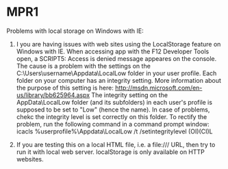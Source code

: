# MPR1


Problems with local storage on Windows with IE:
1) I you are having issues with web sites using the LocalStorage feature on Windows with IE. When accessing app with the F12 Developer Tools open, a SCRIPT5: Access is denied message appeares on the console.
The cause is a problem with the settings on the C:\Users\username\Appdata\LocalLow folder in your user profile.
Each folder on your computer has an integrity setting. More information about the purpose of this setting is here: http://msdn.microsoft.com/en-us/library/bb625964.aspx
The integrity setting on the AppData\LocalLow folder (and its subfolders) in each user's profile is supposed to be set to "Low" (hence the name). In case of problems, chekc the integrity level is set correctly on this folder. To rectify the problem, run the following command in a command prompt window:
icacls %userprofile%\Appdata\LocalLow /t /setintegritylevel (OI)(CI)L

2) If you are testing this on a local HTML file, i.e. a file:/// URL, then try to run it with local web server.
localStorage is only available on HTTP websites.